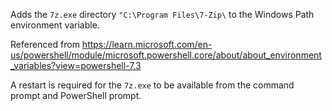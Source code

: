 Adds the `7z.exe` directory `"C:\Program Files\7-Zip\` to the Windows Path environment variable.

Referenced from https://learn.microsoft.com/en-us/powershell/module/microsoft.powershell.core/about/about_environment_variables?view=powershell-7.3

A restart is required for the `7z.exe` to be available from the command prompt and PowerShell prompt.